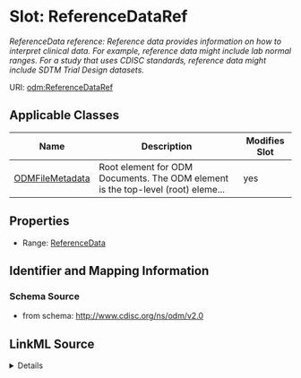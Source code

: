 # Slot: ReferenceDataRef


_ReferenceData reference: Reference data provides information on how to interpret clinical data. For example, reference data might include lab normal ranges. For a study that uses CDISC standards, reference data might include SDTM Trial Design datasets._



URI: [odm:ReferenceDataRef](http://www.cdisc.org/ns/odm/v2.0/ReferenceDataRef)



<!-- no inheritance hierarchy -->




## Applicable Classes

| Name | Description | Modifies Slot |
| --- | --- | --- |
[ODMFileMetadata](ODMFileMetadata.md) | Root element for ODM Documents. The ODM element is the top-level (root) eleme... |  yes  |







## Properties

* Range: [ReferenceData](ReferenceData.md)





## Identifier and Mapping Information







### Schema Source


* from schema: http://www.cdisc.org/ns/odm/v2.0




## LinkML Source

<details>
```yaml
name: ReferenceDataRef
description: 'ReferenceData reference: Reference data provides information on how
  to interpret clinical data. For example, reference data might include lab normal
  ranges. For a study that uses CDISC standards, reference data might include SDTM
  Trial Design datasets.'
from_schema: http://www.cdisc.org/ns/odm/v2.0
rank: 1000
identifier: false
alias: ReferenceDataRef
domain_of:
- ODMFileMetadata
range: ReferenceData

```
</details>